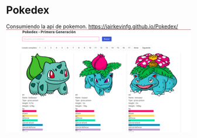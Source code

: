 # Pokedex
Consumiendo la api de pokemon.
https://jairkevinfg.github.io/Pokedex/
![](img/vistaprev.png)
